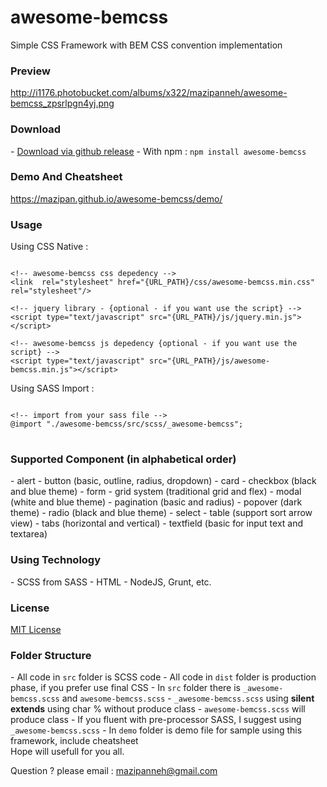 # awesome-bemcss
Simple CSS Framework with BEM CSS convention implementation

<h3>Preview</h3>
<a href="http://i1176.photobucket.com/albums/x322/mazipanneh/awesome-bemcss_zpsrlpgn4yj.png">http://i1176.photobucket.com/albums/x322/mazipanneh/awesome-bemcss_zpsrlpgn4yj.png</a>

<h3>Download</h3>
- <a href="https://github.com/mazipan/awesome-bemcss/releases">Download via github release</a>
- With npm : <code>npm install awesome-bemcss</code>

<h3>Demo And Cheatsheet</h3>
<a href="https://mazipan.github.io/awesome-bemcss/demo/">https://mazipan.github.io/awesome-bemcss/demo/</a>

<h3>Usage</h3>

Using CSS Native : 
<pre>
<code class="language-markup">
&lt;!-- awesome-bemcss css depedency --&gt;
&lt;link  rel="stylesheet" href="{URL_PATH}/css/awesome-bemcss.min.css" rel="stylesheet"/&gt;

&lt;!-- jquery library - {optional - if you want use the script} --&gt;
&lt;script type="text/javascript" src="{URL_PATH}/js/jquery.min.js"&gt;&lt;/script&gt;

&lt;!-- awesome-bemcss js depedency {optional - if you want use the script} --&gt;
&lt;script type="text/javascript" src="{URL_PATH}/js/awesome-bemcss.min.js"&gt;&lt;/script&gt;</code>
</pre>

Using SASS Import : 
<pre>
<code class="language-markup">
&lt;!-- import from your sass file --&gt;
@import "./awesome-bemcss/src/scss/_awesome-bemcss";
</code>
</pre>

<h3>Supported Component (in alphabetical order)</h3>
- alert 
- button (basic, outline, radius, dropdown)
- card
- checkbox (black and blue theme)
- form 
- grid system (traditional grid and flex)
- modal (white and blue theme)
- pagination (basic and radius)
- popover (dark theme)
- radio (black and blue theme)
- select
- table (support sort arrow view)
- tabs (horizontal and vertical)
- textfield (basic for input text and textarea)

<h3>Using Technology</h3>
- SCSS from SASS 
- HTML
- NodeJS, Grunt, etc.

<h3>License</h3>
<a href="https://github.com/mazipan/awesome-bemcss/blob/master/LICENSE">MIT License</a>

<h3>Folder Structure</h3>
- All code in <code>src</code> folder is SCSS code
- All code in <code>dist</code> folder is production phase, if you prefer use final CSS
- In <code>src</code> folder there is <code>_awesome-bemcss.scss</code> and <code>awesome-bemcss.scss</code>
- <code>_awesome-bemcss.scss</code> using <strong>silent extends</strong> using char % without produce class
- <code>awesome-bemcss.scss</code> will produce class
- If you fluent with pre-processor SASS, I suggest using <code>_awesome-bemcss.scss</code>
- In <code>demo</code> folder is demo file for sample using this framework, include cheatsheet

</br>
Hope will usefull for you all.</br>

Question ? please email : mazipanneh@gmail.com
